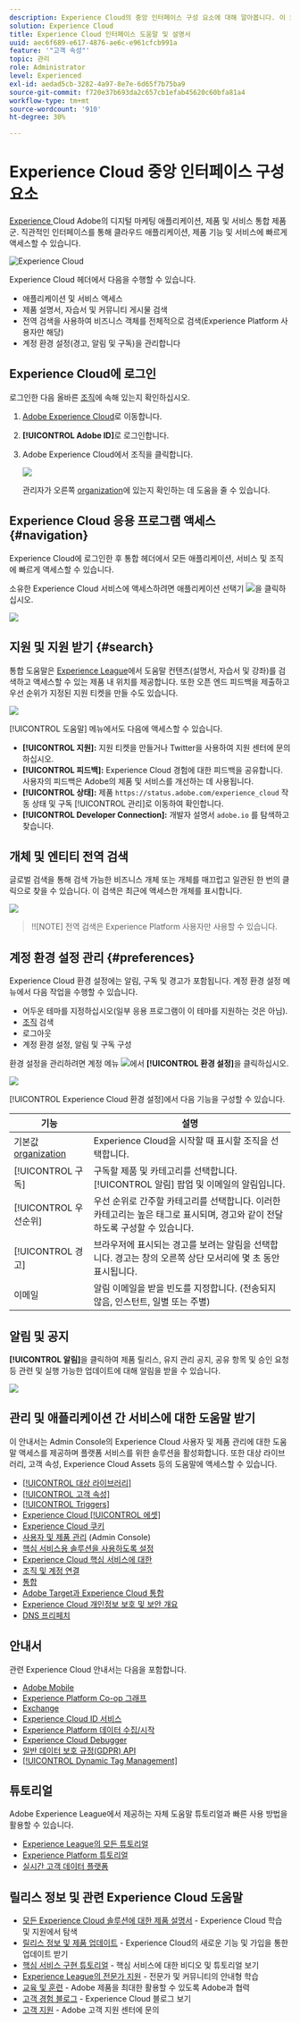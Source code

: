 ```yaml
---
description: Experience Cloud의 중앙 인터페이스 구성 요소에 대해 알아봅니다. 이 도움말에는 Admin Console의 사용자 및 제품 관리, Experience Cloud 서비스용 애플리케이션 활성화 및 대상 라이브러리, 고객 속성, Experience Cloud 자산 등에 대한 도움말이 포함되어 있습니다.
solution: Experience Cloud
title: Experience Cloud 인터페이스 도움말 및 설명서
uuid: aec6f689-e617-4876-ae6c-e961cfcb991a
feature: '"고객 속성"'
topic: 관리
role: Administrator
level: Experienced
exl-id: aedad5cb-3282-4a97-8e7e-6d65f7b75ba9
source-git-commit: f720e37b693da2c657cb1efab45620c60bfa81a4
workflow-type: tm+mt
source-wordcount: '910'
ht-degree: 30%

---
```


# Experience Cloud 중앙 인터페이스 구성 요소

[Experience ](https://experience.adobe.com) Cloud Adobe의 디지털 마케팅 애플리케이션, 제품 및 서비스 통합 제품군. 직관적인 인터페이스를 통해 클라우드 애플리케이션, 제품 기능 및 서비스에 빠르게 액세스할 수 있습니다.

![Experience Cloud](assets/landing.png)

Experience Cloud 헤더에서 다음을 수행할 수 있습니다.

* 애플리케이션 및 서비스 액세스
* 제품 설명서, 자습서 및 커뮤니티 게시물 검색
* 전역 검색을 사용하여 비즈니스 객체를 전체적으로 검색(Experience Platform 사용자만 해당)
* 계정 환경 설정(경고, 알림 및 구독)을 관리합니다

## Experience Cloud에 로그인

로그인한 다음 올바른 [조직](admin-getting-started/organizations.md)에 속해 있는지 확인하십시오.

1. [Adobe Experience Cloud](https://experience.adobe.com)로 이동합니다.
1. **[!UICONTROL Adobe ID]**&#x200B;로 로그인합니다.
1. Adobe Experience Cloud에서 조직을 클릭합니다.

   ![](assets/organizations-menu.png)

   관리자가 오른쪽 [organization](admin-getting-started/organizations.md)에 있는지 확인하는 데 도움을 줄 수 있습니다.

## Experience Cloud 응용 프로그램 액세스 {#navigation}

Experience Cloud에 로그인한 후 통합 헤더에서 모든 애플리케이션, 서비스 및 조직에 빠르게 액세스할 수 있습니다.

소유한 Experience Cloud 서비스에 액세스하려면 애플리케이션 선택기 ![](assets/menu-icon.png)을 클릭하십시오.

![](assets/platform-core-services.png)

## 지원 및 지원 받기 {#search}

통합 도움말은 [Experience League](https://experienceleague.adobe.com/?lang=ko-KR/#home)에서 도움말 컨텐츠(설명서, 자습서 및 강좌)를 검색하고 액세스할 수 있는 제품 내 위치를 제공합니다. 또한 오픈 엔드 피드백을 제출하고 우선 순위가 지정된 지원 티켓을 만들 수도 있습니다.

![](assets/search-menu.png)

[!UICONTROL 도움말] 메뉴에서도 다음에 액세스할 수 있습니다.

* **[!UICONTROL 지원]:** 지원 티켓을 만들거나 Twitter을   사용하여 지원 센터에 문의하십시오.
* **[!UICONTROL 피드백]:** Experience Cloud 경험에 대한 피드백을 공유합니다. 사용자의 피드백은 Adobe의 제품 및 서비스를 개선하는 데 사용됩니다.
* **[!UICONTROL 상태]:**  제품  `https://status.adobe.com/experience_cloud` 작동 상태 및 구독  [!UICONTROL 관리]로 이동하여 확인합니다.
* **[!UICONTROL Developer Connection]:** 개발자 설명서 `adobe.io` 를 탐색하고 찾습니다.

## 개체 및 엔티티 전역 검색

글로벌 검색을 통해 검색 가능한 비즈니스 개체 또는 개체를 매끄럽고 일관된 한 번의 클릭으로 찾을 수 있습니다. 이 검색은 최근에 액세스한 개체를 표시합니다.

![](assets/platform-search.png)

>!![NOTE]
전역 검색은 Experience Platform 사용자만 사용할 수 있습니다.

## 계정 환경 설정 관리 {#preferences}

Experience Cloud 환경 설정에는 알림, 구독 및 경고가 포함됩니다. 계정 환경 설정 메뉴에서 다음 작업을 수행할 수 있습니다.

* 어두운 테마를 지정하십시오(일부 응용 프로그램이 이 테마를 지원하는 것은 아님).
* [조직](admin-getting-started/organizations.md) 검색
* 로그아웃
* 계정 환경 설정, 알림 및 구독 구성

환경 설정을 관리하려면 계정 메뉴 ![](assets/preferences-icon-sm.png)에서 **[!UICONTROL 환경 설정]**&#x200B;을 클릭하십시오.

![](assets/preferences-page.png)

[!UICONTROL Experience Cloud 환경 설정]에서 다음 기능을 구성할 수 있습니다.

| 기능 | 설명 |
|--- |--- |
| 기본값 [organization](admin-getting-started/organizations.md) | Experience Cloud을 시작할 때 표시할 조직을 선택합니다. |
| [!UICONTROL 구독] | 구독할 제품 및 카테고리를 선택합니다. [!UICONTROL 알림] 팝업 및 이메일의 알림입니다. |
| [!UICONTROL 우선순위] | 우선 순위로 간주할 카테고리를 선택합니다. 이러한 카테고리는 높은 태그로 표시되며, 경고와 같이 전달하도록 구성할 수 있습니다. |
| [!UICONTROL 경고] | 브라우저에 표시되는 경고를 보려는 알림을 선택합니다. 경고는 창의 오른쪽 상단 모서리에 몇 초 동안 표시됩니다. |
| 이메일 | 알림 이메일을 받을 빈도를 지정합니다. (전송되지 않음, 인스턴트, 일별 또는 주별) |

## 알림 및 공지

**[!UICONTROL 알림]**&#x200B;을 클릭하여 제품 릴리스, 유지 관리 공지, 공유 항목 및 승인 요청 등 관련 및 실행 가능한 업데이트에 대해 알림을 받을 수 있습니다.

![](assets/notifications-menu-small.png)

## 관리 및 애플리케이션 간 서비스에 대한 도움말 받기

이 안내서는 Admin Console의 Experience Cloud 사용자 및 제품 관리에 대한 도움말 액세스를 제공하며 플랫폼 서비스를 위한 솔루션을 활성화합니다. 또한 대상 라이브러리, 고객 속성, Experience Cloud Assets 등의 도움말에 액세스할 수 있습니다.

* [[!UICONTROL 대상 라이브러리]](audience-library/audience-library.md)
* [[!UICONTROL 고객 속성]](attributes/attributes.md)
* [[!UICONTROL Triggers]](activation/triggers.md)
* [Experience Cloud [!UICONTROL 에셋]](experience-cloud-assets/experience-cloud-assets.md)
* [Experience Cloud 쿠키](cookies/cookies-privacy.md)
* [사용자 및 제품 관리](admin-getting-started/admin-getting-started.md) (Admin Console)
* [핵심 서비스용 솔루션을 사용하도록 설정](core-services/core-services.md)
* [Experience Cloud 핵심 서비스에 대한](admin-getting-started/admin-getting-started.md)
* [조직 및 계정 연결](admin-getting-started/organizations.md)
* [통합](marketing-cloud-integrations.md)
* [Adobe Target과 Experience Cloud 통합](https://experienceleague.adobe.com/docs/target/using/integrate/a4t/a4t.html?lang=en)
* [Experience Cloud 개인정보 보호 및 보안 개요](assets/Adobe-Marketing-Cloud-Privacy-and-Security-Overview.pdf)
* [DNS 프리페치](admin-getting-started/admin-getting-started.md#concept_6BC8C6856E3644F8956D7AD0A96383B7)

## 안내서

관련 Experience Cloud 안내서는 다음을 포함합니다.

* [Adobe Mobile](https://experienceleague.adobe.com/docs/mobile-services/using/home.html?lang=en)
* [Experience Platform Co-op 그래프](https://experienceleague.adobe.com/docs/device-co-op/using/home.html?lang=en)
* [Exchange](https://exchange.adobe.com/experiencecloud)
* [Experience Cloud ID 서비스](https://experienceleague.adobe.com/docs/id-service/using/home.html?lang=en)
* [Experience Platform 데이터 수집/시작](https://experienceleague.adobe.com/docs/launch.html?lang=en)
* [Experience Cloud Debugger](https://experienceleague.adobe.com/docs/debugger/using/experience-cloud-debugger.html?lang=ko-KR)
* [일반 데이터 보호 규정(GDPR) API](https://www.adobe.io/apis/experiencecloud/gdpr.html)
* [[!UICONTROL Dynamic Tag Management]](https://experienceleague.adobe.com/docs/dtm/using/dtm-home.html?lang=en)

## 튜토리얼

Adobe Experience League에서 제공하는 자체 도움말 튜토리얼과 빠른 사용 방법을 활용할 수 있습니다.

* [Experience League의 모든 튜토리얼](https://experienceleague.adobe.com/?lang=en#quick-how-tos)
* [Experience Platform 튜토리얼](https://experienceleague.adobe.com/docs/launch-learn/tutorials/overview.html?lang=en)
* [실시간 고객 데이터 플랫폼](https://experienceleague.adobe.com/docs/platform-learn/tutorials/application-services/rtcdp/understanding-the-real-time-customer-data-platform.html?lang=en)

## 릴리스 정보 및 관련 Experience Cloud 도움말

* [모든 Experience Cloud 솔루션에 대한 제품 설명서](https://experienceleague.adobe.com/docs/home.html?lang=en) - Experience Cloud 학습 및 지원에서 탐색
* [릴리스 정보 및 제품 업데이트](https://experienceleague.adobe.com/docs/release-notes/experience-cloud/current.html?lang=en) - Experience Cloud의 새로운 기능 및 가입을 통한 업데이트 받기
* [핵심 서비스 구현 튜토리얼](https://experienceleague.adobe.com/docs/launch-learn/tutorials/overview.html?lang=en) - 핵심 서비스에 대한 비디오 및 튜토리얼 보기
* [Experience League의 전문가 지원](https://experienceleague.adobe.com/) - 전문가 및 커뮤니티의 안내형 학습
* [교육 및 훈련](https://helpx.adobe.com/kr/learning.html?promoid=KAUDK)  - Adobe 제품을 최대한 활용할 수 있도록 Adobe과 협력
* [고객 경험 블로그](https://blog.adobe.com/en/topics/digital-transformation.html) - Experience Cloud 블로그 보기
* [고객 지원](https://experienceleague.adobe.com/?support-solution=General#support) - Adobe 고객 지원 센터에 문의
